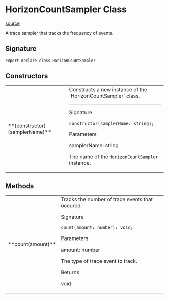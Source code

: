 # HorizonCountSampler Class

[source](https://developers.meta.com/horizon-worlds/reference/2.0.0/performance_horizoncountsampler)

A trace sampler that tracks the frequency of events.

## Signature

```
export declare class HorizonCountSampler
```

## Constructors

<table>
  <tbody>
    <tr>
      <td>**(constructor)(samplerName)**</td>
      <td>Constructs a new instance of the `HorizonCountSampler` class.

* * *

Signature

```
constructor(samplerName: string);
```

Parameters

samplerName: string

The name of the `HorizonCountSampler` instance.</td>
    </tr>
  </tbody>
</table>

## Methods

<table>
  <tbody>
    <tr>
      <td>**count(amount)**</td>
      <td>Tracks the number of trace events that occured.

Signature

```
count(amount: number): void;
```

Parameters

amount: number

The type of trace event to track.

Returns

void</td>
    </tr>
  </tbody>
</table>